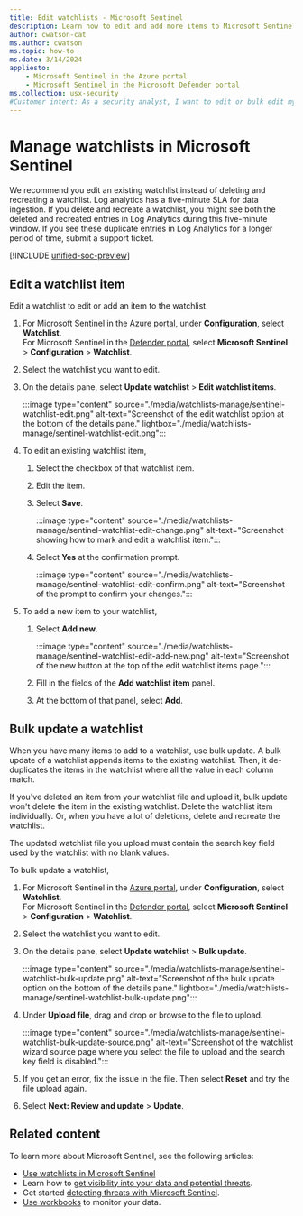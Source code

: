 ```yaml
---
title: Edit watchlists - Microsoft Sentinel
description: Learn how to edit and add more items to Microsoft Sentinel watchlists to them to keep them up-to-date.
author: cwatson-cat
ms.author: cwatson
ms.topic: how-to
ms.date: 3/14/2024
appliesto:
    - Microsoft Sentinel in the Azure portal
    - Microsoft Sentinel in the Microsoft Defender portal
ms.collection: usx-security
#Customer intent: As a security analyst, I want to edit or bulk edit my watchlists so I can keep them up to date.
---
```


# Manage watchlists in Microsoft Sentinel

We recommend you edit an existing watchlist instead of deleting and recreating a watchlist. Log analytics has a five-minute SLA for data ingestion. If you delete and recreate a watchlist, you might see both the deleted and recreated entries in Log Analytics during this five-minute window. If you see these duplicate entries in Log Analytics for a longer period of time, submit a support ticket.

[!INCLUDE [unified-soc-preview](includes/unified-soc-preview.md)]

## Edit a watchlist item

Edit a watchlist to edit or add an item to the watchlist.

1. For Microsoft Sentinel in the [Azure portal](https://portal.azure.com), under **Configuration**, select **Watchlist**.<br> For Microsoft Sentinel in the [Defender portal](https://security.microsoft.com/), select **Microsoft Sentinel** > **Configuration** > **Watchlist**.
1. Select the watchlist you want to edit.
1. On the details pane, select **Update watchlist** > **Edit watchlist items**.

   :::image type="content" source="./media/watchlists-manage/sentinel-watchlist-edit.png" alt-text="Screenshot of the edit watchlist option at the bottom of the details pane." lightbox="./media/watchlists-manage/sentinel-watchlist-edit.png":::

1. To edit an existing watchlist item, 
   1. Select the checkbox of that watchlist item.
   1. Edit the item.
   1. Select **Save**.

      :::image type="content" source="./media/watchlists-manage/sentinel-watchlist-edit-change.png" alt-text="Screenshot showing how to mark and edit a watchlist item.":::

   1. Select **Yes** at the confirmation prompt.

      :::image type="content" source="./media/watchlists-manage/sentinel-watchlist-edit-confirm.png" alt-text="Screenshot of the prompt to confirm your changes.":::

1. To add a new item to your watchlist,
   1. Select **Add new**.

      :::image type="content" source="./media/watchlists-manage/sentinel-watchlist-edit-add-new.png" alt-text="Screenshot of the new button at the top of the edit watchlist items page.":::

   1. Fill in the fields of the **Add watchlist item** panel.
   1. At the bottom of that panel, select **Add**.

## Bulk update a watchlist

When you have many items to add to a watchlist, use bulk update. A bulk update of a watchlist appends items to the existing watchlist. Then, it de-duplicates the items in the watchlist where all the value in each column match.

If you've deleted an item from your watchlist file and upload it, bulk update won't delete the item in the existing watchlist. Delete the watchlist item individually. Or, when you have a lot of deletions, delete and recreate the watchlist.

The updated watchlist file you upload must contain the search key field used by the watchlist with no blank values.

To bulk update a watchlist,

1. For Microsoft Sentinel in the [Azure portal](https://portal.azure.com), under **Configuration**, select **Watchlist**.<br> For Microsoft Sentinel in the [Defender portal](https://security.microsoft.com/), select **Microsoft Sentinel** > **Configuration** > **Watchlist**.
1. Select the watchlist you want to edit.
1. On the details pane, select **Update watchlist** > **Bulk update**.

   :::image type="content" source="./media/watchlists-manage/sentinel-watchlist-bulk-update.png" alt-text="Screenshot of the bulk update option on the bottom of the details pane." lightbox="./media/watchlists-manage/sentinel-watchlist-bulk-update.png":::

1. Under **Upload file**, drag and drop or browse to  the file to upload.

   :::image type="content" source="./media/watchlists-manage/sentinel-watchlist-bulk-update-source.png" alt-text="Screenshot of the watchlist wizard source page where you select the file to upload and the search key field is disabled.":::

1. If you get an error, fix the issue in the file. Then select **Reset** and try the file upload again.
1. Select **Next: Review and update** > **Update**.

## Related content

To learn more about Microsoft Sentinel, see the following articles:

- [Use watchlists in Microsoft Sentinel](watchlists.md)
- Learn how to [get visibility into your data and potential threats](get-visibility.md).
- Get started [detecting threats with Microsoft Sentinel](./detect-threats-built-in.md).
- [Use workbooks](monitor-your-data.md) to monitor your data.

